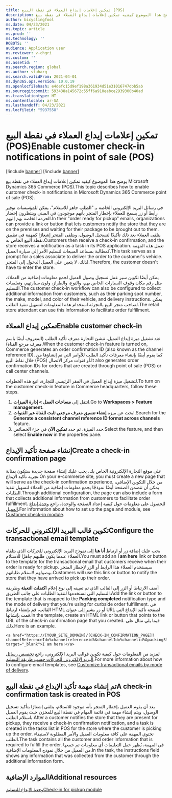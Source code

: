 ```yaml
---
title: تمكين إعلامات إيداع العملاء في نقطة البيع (POS)
description: يوضح هذا الموضوع كيفيه تمكين إعلامات إيداع العملاء في نقطة بيع Microsoft Dynamics 365 Commerce (POS).
author: bicyclingfool
ms.date: 04/23/2021
ms.topic: article
ms.prod: ''
ms.technology: ''
ROBOTS: ''
audience: Application user
ms.reviewer: v-chgri
ms.custom: ''
ms.assetid: ''
ms.search.region: global
ms.author: stuharg
ms.search.validFrom: 2021-04-01
ms.dyn365.ops.version: 10.0.19
ms.openlocfilehash: e4defc15d9ef198a361934d51e31016747dbb5ab
ms.sourcegitcommit: 593438a145672c55ff6a910eabce2939300b40ad
ms.translationtype: HT
ms.contentlocale: ar-SA
ms.lasthandoff: 04/23/2021
ms.locfileid: "5937558"
---
```

# <a name="enable-customer-check-in-notifications-in-point-of-sale-pos"></a><span data-ttu-id="22936-103">تمكين إعلامات إيداع العملاء في نقطة البيع (POS)</span><span class="sxs-lookup"><span data-stu-id="22936-103">Enable customer check-in notifications in point of sale (POS)</span></span>

[!include [banner](includes/banner.md)]
[!include [banner](includes/preview-banner.md)]

<span data-ttu-id="22936-104">يوضح هذا الموضوع كيفيه تمكين إعلامات إيداع العملاء في نقطة بيع Microsoft Dynamics 365 Commerce (POS).</span><span class="sxs-lookup"><span data-stu-id="22936-104">This topic describes how to enable customer check-in notifications in Microsoft Dynamics 365 Commerce point of sale (POS).</span></span>

<span data-ttu-id="22936-105">في رسائل البريد الإلكتروني الخاصة بـ "الطلب جاهز للاستلام"، يمكن للمؤسسات توفير رابط أو زر يسمح للعملاء بإخطار المتجر بأنهم موجودون في المبنى وينتظرون إحضار الحزمة الخاصة بهم إليهم.</span><span class="sxs-lookup"><span data-stu-id="22936-105">In their "order ready for pickup" emails, organizations can provide a link or button that lets customers notify the store that they are on the premises and waiting for their package to be brought out to them.</span></span> <span data-ttu-id="22936-106">يتلقى العملاء بعد ذلك تأكيدًا لتسجيل الوصول، ويتلقى المتجر إشعارًا كمهمة في تطبيق نقطة البيع الخاص به.</span><span class="sxs-lookup"><span data-stu-id="22936-106">Customers then receive a check-in confirmation, and the store receives a notification as a task in its POS application.</span></span> <span data-ttu-id="22936-107">تعمل هذه المهمة كمطالبة بمساعد المبيعات لتسليم الأمر إلى سيارة العميل.</span><span class="sxs-lookup"><span data-stu-id="22936-107">This task serves as a prompt for a sales associate to deliver the order to the customer's vehicle.</span></span> <span data-ttu-id="22936-108">لذلك، لا يتعين على العميل الدخول إلى المتجر.</span><span class="sxs-lookup"><span data-stu-id="22936-108">Therefore, the customer doesn't have to enter the store.</span></span>

<span data-ttu-id="22936-109">يمكن أيضًا تكوين سير عمل تسجيل وصول العميل لجمع معلومات إضافية من العملاء، مثل رقم مكان وقوف السيارات الخاص بهم، والنوع، والطراز، ولون سيارتهم، وتعليمات التسليم.</span><span class="sxs-lookup"><span data-stu-id="22936-109">The customer check-in workflow can also be configured to collect additional information from customers, such as their parking spot number, the make, model, and color of their vehicle, and delivery instructions.</span></span> <span data-ttu-id="22936-110">يمكن لصاحب متجر البيع بالتجزئة استخدام هذه المعلومات لتسهيل تنفيذ الطلب.</span><span class="sxs-lookup"><span data-stu-id="22936-110">The retail store attendant can use this information to facilitate order fulfillment.</span></span>

## <a name="enable-customer-check-in"></a><span data-ttu-id="22936-111">تمكين إيداع العملاء</span><span class="sxs-lookup"><span data-stu-id="22936-111">Enable customer check-in</span></span>

<span data-ttu-id="22936-112">عند تشغيل ميزة إيداع العميل، تنشئ التجارة معرف تأكيد الطلب (المعروف أيضًا باسم معرف مرجع القناة).</span><span class="sxs-lookup"><span data-stu-id="22936-112">When the customer check-in feature is turned on, Commerce generates an order confirmation ID (also known as the channel reference ID).</span></span> <span data-ttu-id="22936-113">كما يقوم أيضًا بإنشاء معرفات تأكيد الطلب للأوامر التي تم إنشاؤها من خلال نقاط البيع (POS) أو قنوات مركز الاتصال.</span><span class="sxs-lookup"><span data-stu-id="22936-113">It also generates order confirmation IDs for orders that are created through point of sale (POS) or call center channels.</span></span> 

<span data-ttu-id="22936-114">لتشغيل ميزة إيداع العميل في المقر الرئيسي للتجارة، اتبع هذه الخطوات.</span><span class="sxs-lookup"><span data-stu-id="22936-114">To turn on the customer check-in feature in Commerce headquarters, follow these steps.</span></span>

1. <span data-ttu-id="22936-115">انتقل إلى **مساحات العمل \> إدارة الميزات**.</span><span class="sxs-lookup"><span data-stu-id="22936-115">Go to **Workspaces \> Feature management**.</span></span>
2. <span data-ttu-id="22936-116">ابحث عن ميزة **إنشاء تنسيق معرف مرجعي ثابت للقناة عبر القنوات**.</span><span class="sxs-lookup"><span data-stu-id="22936-116">Search for the **Generate a consistent channel reference ID format across channels** feature.</span></span> 
3. <span data-ttu-id="22936-117">حدد الميزة، ثم حدد **تمكين الآن** في جزء الخصائص.</span><span class="sxs-lookup"><span data-stu-id="22936-117">Select the feature, and then select **Enable now** in the properties pane.</span></span> 

## <a name="create-a-check-in-confirmation-page"></a><span data-ttu-id="22936-118">إنشاء صفحة تأكيد الإيداع</span><span class="sxs-lookup"><span data-stu-id="22936-118">Create a check-in confirmation page</span></span>

<span data-ttu-id="22936-119">على موقع التجارة الإلكترونية الخاص بك، يجب عليك إنشاء صفحة جديدة ستكون بمثابة تجربة تأكيد الإيداع.</span><span class="sxs-lookup"><span data-stu-id="22936-119">On your e-commerce site, you must create a new page that will serve as the check-in confirmation experience.</span></span> <span data-ttu-id="22936-120">من خلال التكوين الإضافي، يمكن أن تتضمن الصفحة أيضًا نموذجًا يجمع معلومات إضافية من العملاء لتسهيل تنفيذ الطلبات.</span><span class="sxs-lookup"><span data-stu-id="22936-120">Through additional configuration, the page can also include a form that collects additional information from customers to facilitate order fulfillment.</span></span> <span data-ttu-id="22936-121">للحصول على معلومات حول كيفية إعداد الصفحة والوحدة، راجع [وحدة إيداع العميل](check-in-pickup-module.md).</span><span class="sxs-lookup"><span data-stu-id="22936-121">For information about how to set up the page and module, see [Customer check-in module](check-in-pickup-module.md).</span></span>

## <a name="configure-the-transactional-email-template"></a><span data-ttu-id="22936-122">تكوين قالب البريد الإلكتروني للحركات</span><span class="sxs-lookup"><span data-stu-id="22936-122">Configure the transactional email template</span></span>

<span data-ttu-id="22936-123">يجب عليك إضافة زر أو ارتباط **أنا هنا** إلى نموذج البريد الإلكتروني للحركات الذي يتلقاه العملاء عندما يكون طلبهم جاهزًا للاستلام.</span><span class="sxs-lookup"><span data-stu-id="22936-123">You must add an **I am here** link or button to the template for the transactional email that customers receive when their order is ready for pickup.</span></span> <span data-ttu-id="22936-124">سيستخدم العملاء هذا الرابط أو الزر لإخطار المتجر بوصولهم لاستلام طلباتهم.</span><span class="sxs-lookup"><span data-stu-id="22936-124">Customers will use this link or button to notify the store that they have arrived to pick up their order.</span></span> 

<span data-ttu-id="22936-125">أضف الارتباط أو الزر إلى القالب الذي تم تعيينه إلى نوع إعلام **اكتملت التعبئة** وطريقة التسليم التي تستخدمها لتنفيذ الطلبات على جانب الطريق.</span><span class="sxs-lookup"><span data-stu-id="22936-125">Add the link or button to the template that is mapped to the **Packing completed** notification type and the mode of delivery that you're using for curbside order fulfillment.</span></span> <span data-ttu-id="22936-126">في القالب، قم بإنشاء ارتباط HTML أو زر يشير إلى عنوان URL لصفحة تأكيد الإيداع التي قمت بإنشائها.</span><span class="sxs-lookup"><span data-stu-id="22936-126">In the template, create an HTML link or button that points to the URL of the check-in confirmation page that you created.</span></span> <span data-ttu-id="22936-127">فيما يلي مثال على ذلك.</span><span class="sxs-lookup"><span data-stu-id="22936-127">Here is an example.</span></span>

```
<a href="https://[YOUR_SITE_DOMAIN]/[CHECK-IN_CONFIRMATION_PAGE]?channelReferenceId=%channelreferenceid%&channelId=%channelid%&packingSlipId=%packingslipid%" target="_blank">I am here!</a>
```
<span data-ttu-id="22936-128">لمزيد من المعلومات حول كيفية تكوين قوالب البريد الإلكتروني، راجع [تخصيص رسائل البريد الإلكتروني للحركات حسب طريقة التسليم](customize-email-delivery-mode.md).</span><span class="sxs-lookup"><span data-stu-id="22936-128">For more information about how to configure email templates, see [Customize transactional emails by mode of delivery](customize-email-delivery-mode.md).</span></span> 

## <a name="a-check-in-confirmation-task-is-created-in-pos"></a><span data-ttu-id="22936-129">تم إنشاء مهمة تأكيد الإيداع في نقطة البيع</span><span class="sxs-lookup"><span data-stu-id="22936-129">A check-in confirmation task is created in POS</span></span>

<span data-ttu-id="22936-130">بعد أن يقوم العميل بإخطار المتجر بأنه موجود للاستلام، يتلقى إشعارًا بتأكيد تسجيل الوصول، ويتم إنشاء مهمة في قائمة المهام في نقطة البيع للمخزن حيث يقوم العميل باستلام الطلب.</span><span class="sxs-lookup"><span data-stu-id="22936-130">After a customer notifies the store that they are present for pickup, they receive a check-in confirmation notification, and a task is created in the tasks list in POS for the store where the customer is picking up the order.</span></span> <span data-ttu-id="22936-131">تحتوي المهمة على كافة معلومات العميل والأمر المطلوبة لاستيفاء الطلب.</span><span class="sxs-lookup"><span data-stu-id="22936-131">The task contains all the customer and order information that is required to fulfill the order.</span></span> <span data-ttu-id="22936-132">في المهمة، يُظهر حقل التعليمات أي معلومات تم جمعها من العميل من خلال نموذج المعلومات الإضافية.</span><span class="sxs-lookup"><span data-stu-id="22936-132">In the task, the instructions field shows any information that was collected from the customer through the additional information form.</span></span> 

## <a name="additional-resources"></a><span data-ttu-id="22936-133">الموارد الإضافية</span><span class="sxs-lookup"><span data-stu-id="22936-133">Additional resources</span></span>

[<span data-ttu-id="22936-134">وحدة الإيداع للتسليم</span><span class="sxs-lookup"><span data-stu-id="22936-134">Check-in for pickup module</span></span>](check-in-pickup-module.md)
